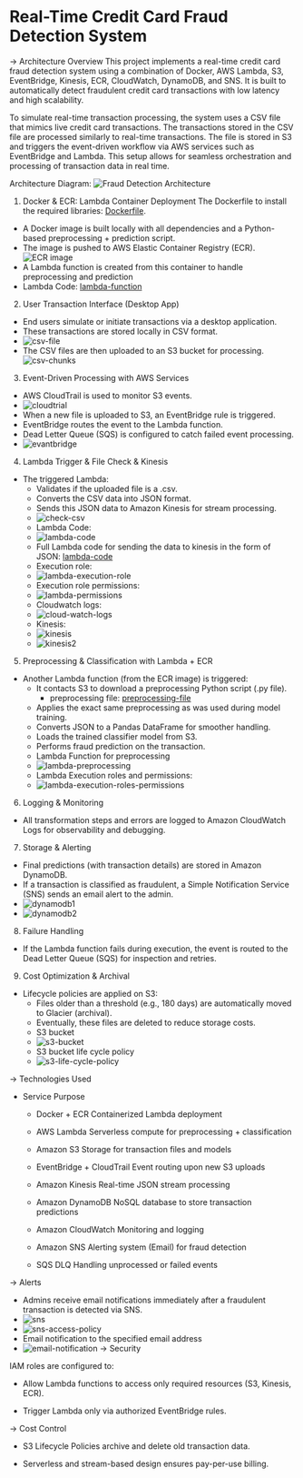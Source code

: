 # Real-Time Credit Card Fraud Detection System

-> Architecture Overview
This project implements a real-time credit card fraud detection system using a combination of Docker, AWS Lambda, S3, EventBridge, Kinesis, ECR, CloudWatch, DynamoDB, and SNS. It is built to automatically detect fraudulent credit card transactions with low latency and high scalability.

To simulate real-time transaction processing, the system uses a CSV file that mimics live credit card transactions. The transactions stored in the CSV file are processed similarly to real-time transactions. The file is stored in S3 and triggers the event-driven workflow via AWS services such as EventBridge and Lambda. This setup allows for seamless orchestration and processing of transaction data in real time.

Architecture Diagram: 
![Fraud Detection Architecture](https://github.com/Aishwarya1223/Real-time-credit-card-fraud-detection-system/raw/main/fraud-detection-system-aws-architecture.jpg)

1. Docker & ECR: Lambda Container Deployment
The Dockerfile to install the required libraries: [Dockerfile](https://github.com/Aishwarya1223/Real-time-credit-card-fraud-detection-system/blob/main/Dockerfile).
- A Docker image is built locally with all dependencies and a Python-based preprocessing + prediction script.
- The image is pushed to AWS Elastic Container Registry (ECR).
  ![ECR image](assets/Screenshots/amazon-ecr.jpg)
- A Lambda function is created from this container to handle preprocessing and prediction
- Lambda Code:
  [lambda-function](https://github.com/Aishwarya1223/Real-time-credit-card-fraud-detection-system/blob/main/lambda_function.py)
2. User Transaction Interface (Desktop App)

- End users simulate or initiate transactions via a desktop application.
- These transactions are stored locally in CSV format.
- ![csv-file](assets/Screenshots/Transactions-csvfile.png)
- The CSV files are then uploaded to an S3 bucket for processing.
  ![csv-chunks](assets/Screenshots/s3_csv_chunks.jpg)

3. Event-Driven Processing with AWS Services

- AWS CloudTrail is used to monitor S3 events.
- ![cloudtrial](assets/Screenshots/cloudtrial-pic.png)
- When a new file is uploaded to S3, an EventBridge rule is triggered.
- EventBridge routes the event to the Lambda function.
- Dead Letter Queue (SQS) is configured to catch failed event processing.
- ![evantbridge](assets/Screenshots/event_bridge1.png)

4. Lambda Trigger & File Check & Kinesis

- The triggered Lambda:
  - Validates if the uploaded file is a .csv.
  - Converts the CSV data into JSON format.
  - Sends this JSON data to Amazon Kinesis for stream processing.
  - ![check-csv](assets/Screenshots/check_csv_lambda.jpg)
  - Lambda Code:
  - ![lambda-code](assets/Screenshots/check_csv_lambda2.jpg)
  - Full Lambda code for sending the data to kinesis in the form of JSON: [lambda-code](lambda-to-send-data-to-kinesis.py)
  - Execution role:
  - ![lambda-execution-role](assets/Screenshots/check_csv_lambda3.jpg)
  - Execution role permissions:
  - ![lambda-permissions](assets/Screenshots/check_csv_lambda_roles4.png)
  - Cloudwatch logs:
  - ![cloud-watch-logs](assets/Screenshots/check_csv_lambda-cloudwatch-logs.jpg)
  - Kinesis:
  - ![kinesis](assets/Screenshots/kinesis_data_streams1.jpg)
  - ![kinesis2](assets/Screenshots/kinesis_data_streams2.jpg)
     
5. Preprocessing & Classification with Lambda + ECR

- Another Lambda function (from the ECR image) is triggered:
  - It contacts S3 to download a preprocessing Python script (.py file).
    - preprocessing file: [preprocessing-file](preprocessing_functions.py)
  - Applies the exact same preprocessing as was used during model training.
  - Converts JSON to a Pandas DataFrame for smoother handling.
  - Loads the trained classifier model from S3.
  - Performs fraud prediction on the transaction.
  - Lambda Function for preprocessing
  - ![lambda-preprocessing](assets/Screenshots/lambda-to-preprocess-data-and-store-prediction-in-dynamodb.jpg)
  - Lambda Execution roles and permissions:
  - ![lambda-execution-roles-permissions](assets/Screenshots/lambda-to-preprocess-data-and-store-prediction-in-dynamodb-execution-roles.png)

6. Logging & Monitoring

- All transformation steps and errors are logged to Amazon CloudWatch Logs for observability and debugging.

7. Storage & Alerting

- Final predictions (with transaction details) are stored in Amazon DynamoDB.
- If a transaction is classified as fraudulent, a Simple Notification Service (SNS) sends an email alert to the admin.
- ![dynamodb1](assets/Screenshots/dynamodb-fraud-detection-results1.jpg)
- ![dynamodb2](assets/Screenshots/dynamodb-fraud-detection-results2.jpg)

8. Failure Handling

- If the Lambda function fails during execution, the event is routed to the Dead Letter Queue (SQS) for inspection and retries.

9. Cost Optimization & Archival

- Lifecycle policies are applied on S3:
  - Files older than a threshold (e.g., 180 days) are automatically moved to Glacier (archival).
  - Eventually, these files are deleted to reduce storage costs.
  - S3 bucket
  - ![s3-bucket](assets/Screenshots/s3_bucket.jpg)
  - S3 bucket life cycle policy
  - ![s3-life-cycle-policy](assets/Screenshots/s3_bucket_s3_lifecycle_policy1.png)

-> Technologies Used

  * Service	Purpose
  
    * Docker + ECR	Containerized Lambda deployment
    
    * AWS Lambda	Serverless compute for preprocessing + classification
    
    * Amazon S3	Storage for transaction files and models
    
    * EventBridge + CloudTrail	Event routing upon new S3 uploads
    
    * Amazon Kinesis	Real-time JSON stream processing
    
    * Amazon DynamoDB	NoSQL database to store transaction predictions
    
    * Amazon CloudWatch	Monitoring and logging
    
    * Amazon SNS	Alerting system (Email) for fraud detection
    
    * SQS DLQ	Handling unprocessed or failed events

-> Alerts

  - Admins receive email notifications immediately after a fraudulent transaction is detected via SNS.
  - ![sns](assets/Screenshots/sns-to-send-email-notification1.jpg)
  - ![sns-access-policy](assets/Screenshots/sns-to-send-email-notification-access-policy2.jpg)
  - Email notification to the specified email address
  - ![email-notification](assets/Screenshots/email-notification-of-fraud-alert.jpg)
-> Security

  IAM roles are configured to:
  
  - Allow Lambda functions to access only required resources (S3, Kinesis, ECR).
    
  - Trigger Lambda only via authorized EventBridge rules.
  

-> Cost Control

- S3 Lifecycle Policies archive and delete old transaction data.

- Serverless and stream-based design ensures pay-per-use billing.

